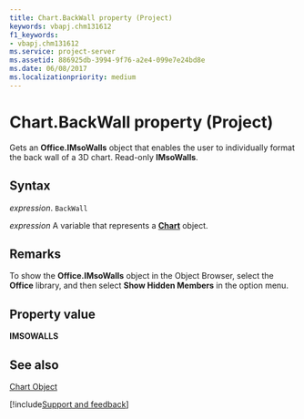 ```yaml
---
title: Chart.BackWall property (Project)
keywords: vbapj.chm131612
f1_keywords:
- vbapj.chm131612
ms.service: project-server
ms.assetid: 886925db-3994-9f76-a2e4-099e7e24bd8e
ms.date: 06/08/2017
ms.localizationpriority: medium
---
```



# Chart.BackWall property (Project)
Gets an **Office.IMsoWalls** object that enables the user to individually format the back wall of a 3D chart. Read-only **IMsoWalls**.

## Syntax

_expression_. `BackWall`

_expression_ A variable that represents a **[Chart](Project.Chart.md)** object.


## Remarks

To show the **Office.IMsoWalls** object in the Object Browser, select the **Office** library, and then select **Show Hidden Members** in the option menu.


## Property value

 **IMSOWALLS**


## See also


[Chart Object](Project.chart.md)

[!include[Support and feedback](~/includes/feedback-boilerplate.md)]